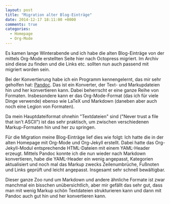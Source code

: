 ```yaml
---
layout: post
title: "Migration alter Blog-Einträge"
date: 2014-12-17 18:11:00 +0000
comments: true
categories:
  - Homepage
  - Org-Mode
---
```


Es kamen lange Winterabende und ich habe die alten Blog-Einträge von
der mittels Org-Mode erstellten Seite hier nach Octopress
migriert. Im Archiv sind diese zu finden und die Links etc. sollten
nun auch passend mit migriert worden sein.

Bei der Konvertierung habe ich ein Programm kennengelernt, das mir
sehr geholfen hat: [Pandoc](http://johnmacfarlane.net/pandoc/). Das
ist ein Konverter, der Text- und Markupdateien hin und her
konvertieren kann. Dabei beherrscht er eine ganze Reihe von
Formaten. Insbesondere kann er das Org-Mode-Format (das ich für viele
Dinge verwende) ebenso wie LaTeX und Markdown (daneben aber auch noch
eine Legion von Formaten).

Da mein Hauptdateiformat ohnehin "Textdateien" sind ("Never trust a
file that isn't ASCII") ist das sehr praktisch, um zwischen
verschiedenen Markup-Formaten hin und her zu springen.

Für die Migration meine Blog-Einträge lief dies wie folgt: Ich hatte
die in der alten Homepage mit Org-Mode und Org-Jekyll erstellt. Dabei
hatte das Org-Jekyll-Modul entsprechende HTML-Dateien mit einem
YAML-Header erzeugt. Mittels Pandoc konnte ich die nun wieder nach
Markdown konvertieren, habe die YAML-Header ein wenig angepasst,
Kategorien aktualisiert und noch mal das Markup zwecks Zeilenumbrüche,
Fußnoten und Links geprüft und leicht angepasst. Insgesamt sehr
schnell bewältigbar.

Dieser ganze Zoo rund um Markdown und andere ähnliche Formate ist zwar
manchmal ein bisschen unübersichtlich, aber mir gefällt das sehr gut,
dass man mit wenig Markup schön Textdateien strukturieren kann und
dann mit Pandoc auch gut hin und her konvertieren kann.
